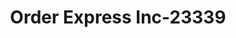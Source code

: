 ---
f_zip-code: 89502
f_state-code: NV
title: Order Express Inc-23339
f_phone: 775-827-1800
f_city-only: Reno
f_address: 4385 Neil Road Suite 113 Reno
f_location-unique-id: '23339'
slug: order-express-inc-23339
updated-on: '2024-05-30T13:46:58.046Z'
created-on: '2024-05-30T13:36:59.803Z'
published-on: '2024-05-30T13:54:32.469Z'
f_city-state: cms/city/reno-nv.md
f_company: cms/company/order-express-inc.md
f_state: cms/state/nevada.md
layout: '[payday-loan].html'
tags: payday-loan
---